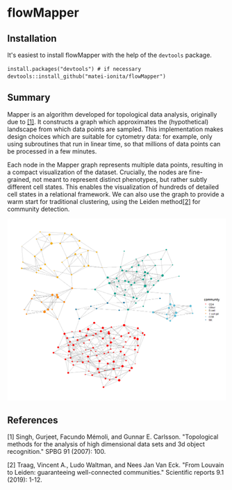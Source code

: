 # flowMapper


## Installation
It's easiest to install flowMapper with the help of the `devtools` package.

`install.packages("devtools") # if necessary`  
`devtools::install_github("matei-ionita/flowMapper")`

## Summary
Mapper is an algorithm developed for topological data analysis, originally due to [[1]](#1). It constructs a graph which approximates the (hypothetical) landscape from which data points are sampled. This implementation makes design choices which are suitable for cytometry data: for example, only using subroutines that run in linear time, so that millions of data points can be processed in a few minutes.

Each node in the Mapper graph represents multiple data points, resulting in a compact visualization of the dataset. Crucially, the nodes are fine-grained, not meant to represent distinct phenotypes, but rather subtly different cell states. This enables the visualization of hundreds of detailed cell states in a relational framework. We can also use the graph to provide a warm start for traditional clustering, using the Leiden method[[2]](#2) for community detection.

![Leiden figure](leidenCommunities.png)


## References
<a id="1">[1]</a> 
Singh, Gurjeet, Facundo Mémoli, and Gunnar E. Carlsson. "Topological methods for the analysis of high dimensional data sets and 3d object recognition." SPBG 91 (2007): 100.

<a id="2">[2]</a> 
Traag, Vincent A., Ludo Waltman, and Nees Jan Van Eck. "From Louvain to Leiden: guaranteeing well-connected communities." Scientific reports 9.1 (2019): 1-12.
